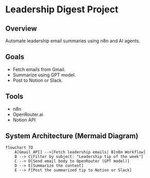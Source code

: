 # Leadership Digest Project

## Overview
Automate leadership email summaries using n8n and AI agents.

## Goals
- Fetch emails from Gmail.
- Summarize using GPT model.
- Post to Notion or Slack.

## Tools
- n8n
- OpenRouter.ai
- Notion API

## System Architecture (Mermaid Diagram)

```mermaid
flowchart TD
    A[Gmail API] -->|Fetch leadership emails| B[n8n Workflow]
    B --> C[Filter by subject: "Leadership tip of the week"]
    C --> D[Send email body to OpenRouter (GPT model)]
    D --> E[Summarize the content]
    E --> F[Post the summarized tip to Notion or Slack]
